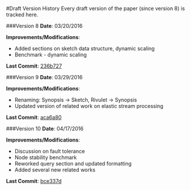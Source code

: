 #Draft Version History
Every draft version of the paper (since version 8) is tracked here.

###Version 8
**Date**:  03/20/2016

**Improvements/Modifications**:
* Added sections on sketch data structure, dynamic scaling
* Benchmark - dynamic scaling

**Last Commit**: [236b727](https://github.com/thilinamb/neptune-geospatial/commit/236b727d00b6086360ebbf9c240096791bd10da2)

###Version 9
**Date**:  03/29/2016

**Improvements/Modifications**:
* Renaming: Synopsis -> Sketch, Rivulet -> Synopsis
* Updated version of related work on elastic stream processing

**Last Commit**: [aca6a80](https://github.com/thilinamb/neptune-geospatial/commit/aca6a803123c262237f0999afd1910040b0d2e11)

###Version 10
**Date**:  04/17/2016

**Improvements/Modifications**:
* Discussion on fault tolerance
* Node stability benchmark
* Reworked query section and updated formatting
* Added several new related works

**Last Commit**: [bce337d](https://github.com/thilinamb/neptune-geospatial/commit/bce337da0439df3a29b115a689ca33235443897e)

